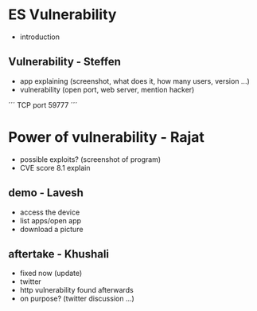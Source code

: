 # ES Vulnerability

- introduction
## Vulnerability - Steffen

- app explaining (screenshot, what does it, how many users, version ...)
- vulnerability (open port, web server, mention hacker)

´´´
TCP port 59777
´´´

# Power of vulnerability - Rajat
- possible exploits? (screenshot of program)
- CVE score 8.1 explain


## demo - Lavesh
- access the device
- list apps/open app
- download a picture

## aftertake - Khushali

- fixed now (update)
- twitter 
- http vulnerability found afterwards
- on purpose? (twitter discussion ...)

